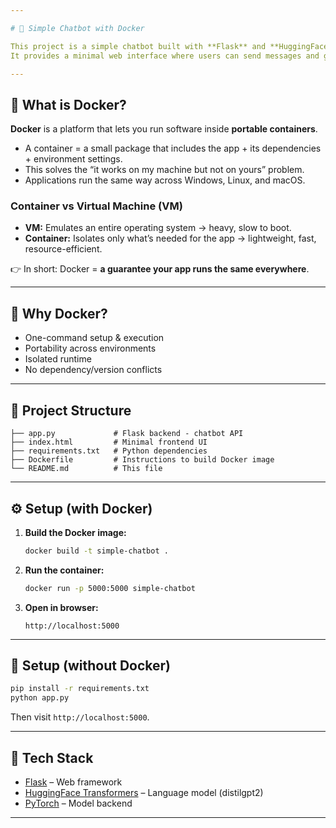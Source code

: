 ```yaml
---

# 🤖 Simple Chatbot with Docker

This project is a simple chatbot built with **Flask** and **HuggingFace Transformers**.
It provides a minimal web interface where users can send messages and get instant replies.

---
```


## 🐳 What is Docker?

**Docker** is a platform that lets you run software inside **portable containers**.

* A container = a small package that includes the app + its dependencies + environment settings.
* This solves the “it works on my machine but not on yours” problem.
* Applications run the same way across Windows, Linux, and macOS.

### Container vs Virtual Machine (VM)

* **VM:** Emulates an entire operating system → heavy, slow to boot.
* **Container:** Isolates only what’s needed for the app → lightweight, fast, resource-efficient.

👉 In short: Docker = **a guarantee your app runs the same everywhere**.

---

## 🚀 Why Docker?

* One-command setup & execution
* Portability across environments
* Isolated runtime
* No dependency/version conflicts

---

## 📂 Project Structure

```
├── app.py             # Flask backend - chatbot API
├── index.html         # Minimal frontend UI
├── requirements.txt   # Python dependencies
├── Dockerfile         # Instructions to build Docker image
└── README.md          # This file
```

---

## ⚙️ Setup (with Docker)

1. **Build the Docker image:**

   ```bash
   docker build -t simple-chatbot .
   ```

2. **Run the container:**

   ```bash
   docker run -p 5000:5000 simple-chatbot
   ```

3. **Open in browser:**

   ```
   http://localhost:5000
   ```

---

## 🔧 Setup (without Docker)

```bash
pip install -r requirements.txt
python app.py
```

Then visit `http://localhost:5000`.

---

## 🧠 Tech Stack

* [Flask](https://flask.palletsprojects.com/) – Web framework
* [HuggingFace Transformers](https://huggingface.co/transformers/) – Language model (distilgpt2)
* [PyTorch](https://pytorch.org/) – Model backend

---
